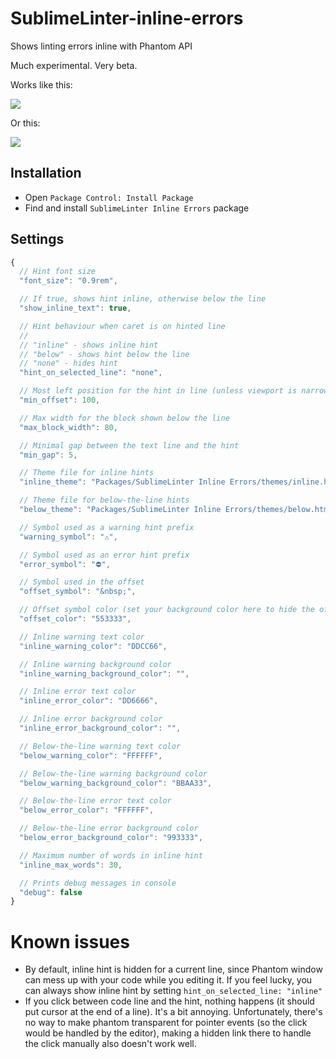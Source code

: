 # SublimeLinter-inline-errors
Shows linting errors inline with Phantom API

Much experimental. Very beta.

Works like this:

![](https://media.giphy.com/media/xT39CTcPGpMUcVKHQs/giphy.gif)

Or this:

![](https://media.giphy.com/media/l41JK9BsUAhlWLB6M/giphy.gif)

## Installation

- Open `Package Control: Install Package`
- Find and install `SublimeLinter Inline Errors` package

## Settings

```js
{
  // Hint font size
  "font_size": "0.9rem",

  // If true, shows hint inline, otherwise below the line
  "show_inline_text": true,

  // Hint behaviour when caret is on hinted line
  //
  // "inline" - shows inline hint
  // "below" - shows hint below the line
  // "none" - hides hint
  "hint_on_selected_line": "none",

  // Most left position for the hint in line (unless viewport is narrower than that)
  "min_offset": 100,

  // Max width for the block shown below the line
  "max_block_width": 80,

  // Minimal gap between the text line and the hint
  "min_gap": 5,

  // Theme file for inline hints
  "inline_theme": "Packages/SublimeLinter Inline Errors/themes/inline.html",

  // Theme file for below-the-line hints
  "below_theme": "Packages/SublimeLinter Inline Errors/themes/below.html",

  // Symbol used as a warning hint prefix
  "warning_symbol": "⚠️",

  // Symbol used as an error hint prefix
  "error_symbol": "⛔",

  // Symbol used in the offset
  "offset_symbol": "&nbsp;",

  // Offset symbol color (set your background color here to hide the offset symbols)
  "offset_color": "553333",

  // Inline warning text color
  "inline_warning_color": "DDCC66",

  // Inline warning background color
  "inline_warning_background_color": "",

  // Inline error text color
  "inline_error_color": "DD6666",

  // Inline error background color
  "inline_error_background_color": "",

  // Below-the-line warning text color
  "below_warning_color": "FFFFFF",

  // Below-the-line warning background color
  "below_warning_background_color": "BBAA33",

  // Below-the-line error text color
  "below_error_color": "FFFFFF",

  // Below-the-line error background color
  "below_error_background_color": "993333",

  // Maximum number of words in inline hint
  "inline_max_words": 30,

  // Prints debug messages in console
  "debug": false
}
```

# Known issues
- By default, inline hint is hidden for a current line, since Phantom window can mess up with your code while you editing it. If you feel lucky, you can always show inline hint by setting `hint_on_selected_line: "inline"`
- If you click between code line and the hint, nothing happens (it should put cursor at the end of a line). It's a bit annoying. Unfortunately, there's no way to make phantom transparent for pointer events (so the click would be handled by the editor), making a hidden link there to handle the click manually also doesn't work well.

